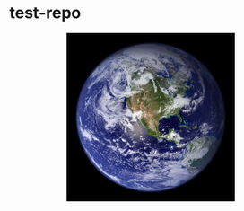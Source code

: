 # test-repo

<p align="center">
  <img src="https://raw.githubusercontent.com/ejgoldbe/test-repo/master/images/earth.jpg" width="300" height="300" 
     title="hover text">
</p>
